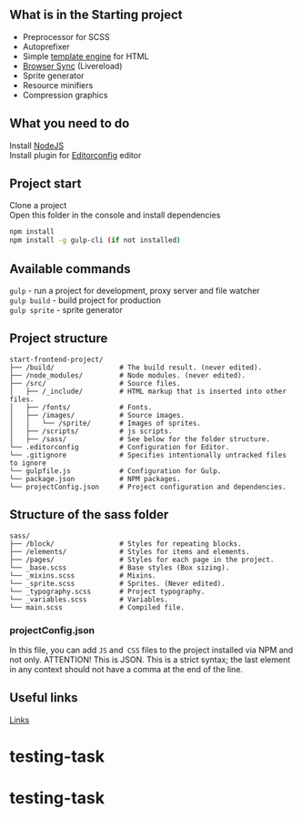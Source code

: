 ## What is in the Starting project

* Preprocessor for SCSS
* Autoprefixer
* Simple [template engine](https://www.npmjs.com/package/gulp-file-include) for HTML
* [Browser Sync](https://www.browsersync.io) (Livereload)
* Sprite generator
* Resource minifiers
* Compression graphics

## What you need to do

Install [NodeJS](https://nodejs.org/en/)  
Install plugin for [Editorconfig](http://editorconfig.org) editor 

## Project start

Clone a project  
Open this folder in the console and install dependencies

```bash
npm install
npm install -g gulp-cli (if not installed)
```

## Available commands

`gulp` - run a project for development, proxy server and file watcher  
`gulp build` - build project for production  
`gulp sprite` - sprite generator  

## Project structure

```
start-frontend-project/
├── /build/                # The build result. (never edited).
├── /node_modules/         # Node modules. (never edited).
├── /src/                  # Source files.
│   ├── /_include/         # HTML markup that is inserted into other files.
│   ├── /fonts/            # Fonts.
│   ├── /images/           # Source images.
│   │   └── /sprite/       # Images of sprites.
│   ├── /scripts/          # js scripts.
│   ├── /sass/             # See below for the folder structure.
└── .editorconfig          # Configuration for Editor.
└── .gitignore             # Specifies intentionally untracked files to ignore
└── gulpfile.js            # Configuration for Gulp.
└── package.json           # NPM packages.
└── projectConfig.json     # Project configuration and dependencies.
```

## Structure of the sass folder

```
sass/
├── /block/                # Styles for repeating blocks.
├── /elements/             # Styles for items and elements.
├── /pages/                # Styles for each page in the project.
└── _base.scss             # Base styles (Box sizing).
└── _mixins.scss           # Mixins.
└── _sprite.scss           # Sprites. (Never edited).
└── _typography.scss       # Project typography.
└── _variables.scss        # Variables.
└── main.scss              # Compiled file.
```

### projectConfig.json

In this file, you can add `JS` and` CSS` files to the project installed via NPM and not only.
ATTENTION! This is JSON. This is a strict syntax; the last element in any context should not have a comma at the end of the line.

## Useful links

[Links](https://github.com/redwon/developer-links)
# testing-task
# testing-task
